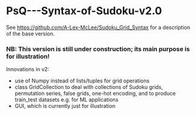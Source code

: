 # PsQ---Syntax-of-Sudoku-v2.0
 
See https://github.com/A-Lex-McLee/Sudoku_Grid_Syntax for a description of the base version.
### NB: This version is still under construction; its main purpose is for illustration!

Innovations in v2:
* use of Numpy instead of lists/tuples for grid operations
* class GridCollection to deal with collections of Sudoku grids, permutation series, false grids, one-hot encoding, and to produce train_test datasets e.g. for ML applications
* GUI, which is currently just for illustration 

